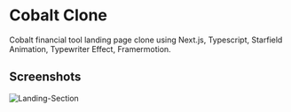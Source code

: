 # Cobalt Clone
Cobalt financial tool landing page clone using Next.js, Typescript, Starfield Animation, Typewriter Effect, Framermotion.

## Screenshots
![Landing-Section](https://github.com/HTLA380/Desktop-Cobalt-Clone/assets/113810462/37743f2a-7ca9-42c2-a678-3af80cb41f77)
